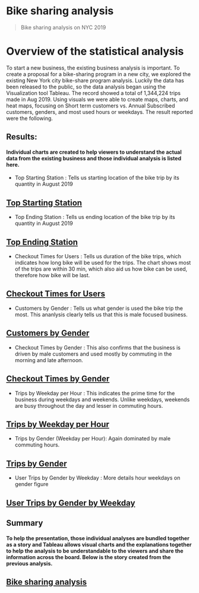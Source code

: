# Bike sharing analysis
> Bike sharing analysis on NYC 2019
# Overview of the statistical analysis
To start a new business, the existing business analysis is important.  To create a proposal for a bike-sharing program in a new city, we explored the existing New York city bike-share program analysis. Luckily the data has been released to the public, so the data analysis began using the Visualization tool Tableau.  The record showed a total of 1,344,224 trips made in Aug 2019.  Using visuals we were able to create maps, charts, and heat maps, focusing on Short term customers vs. Annual Subscribed customers, genders, and most used hours or weekdays.  The result reported were the following.


## Results:
#### Individual charts are created to help viewers to understand the actual data from the existing business and those individual analysis is listed here.
	
- Top Starting Station : Tells us starting location of the bike trip by its quantity in August 2019

[Top Starting Station](https://public.tableau.com/app/profile/sonmi.kim/viz/Trips_by_Gender_by_Weekday/TopStatingLocation)
---	
- Top Ending Station : Tells us ending location of the bike trip by its quantity in August 2019 

[Top Ending Station](https://public.tableau.com/app/profile/sonmi.kim/viz/Trips_by_Gender_by_Weekday/TopEndingLocation)
---
	
- Checkout Times for Users : Tells us duration of the bike trips, which indicates how long bike will be used for the trips.  The chart shows most of the trips are within 30 min, which also aid us how bike can be used, therefore how bike will be last.

[Checkout Times for Users](https://public.tableau.com/app/profile/sonmi.kim/viz/Trips_by_Gender_by_Weekday/NYCBikeTripAnalysis)
---
	
- Customers by Gender : Tells us what gender is used the bike trip the most.  This ananlysis clearly tells us that this is male focused business.

[Customers by Gender](https://public.tableau.com/app/profile/sonmi.kim/viz/Trips_by_Gender_by_Weekday/CustomersbyGender)
---
	
- Checkout Times by Gender : This also confirms that the business is driven by male customers and used mostly by commuting in the morning and late afternoon.

[Checkout Times by Gender](https://public.tableau.com/app/profile/sonmi.kim/viz/Checkout_Times_by_Gender_16543907807600/CheckoutTimesbyGender)
---
	
- Trips by Weekday per Hour : This indicates the prime time for the business during weekdays and weekends.  Unlike weekdays, weekends are busy throughout the day and lesser in commuting hours.

[Trips by Weekday per Hour](https://public.tableau.com/app/profile/sonmi.kim/viz/Trips_by_Gender_by_Weekday/TripsbyWeekdayperHour)
---
	
- Trips by Gender (Weekday per Hour): Again dominated by male commuting hours.

[Trips by Gender](https://public.tableau.com/app/profile/sonmi.kim/viz/Trips_by_Gender_by_Weekday/TripsbyGender)
---
	
- User Trips by Gender by Weekday : More details hour weekdays on gender figure

[User Trips by Gender by Weekday](https://public.tableau.com/app/profile/sonmi.kim/viz/Trips_by_Gender_by_Weekday/NYCBikeTripAnalysis)
---
	
	
## Summary
#### To help the presentation, those individual analyses are bundled together as a story and Tableau allows visual charts and the explanations together to help the analysis to be understandable to the viewers and share the information across the board.  Below is the story created from the previous analysis.

	
[Bike sharing analysis](https://public.tableau.com/app/profile/sonmi.kim/viz/Trips_by_Gender_by_Weekday/NYCBikeTripAnalysis)
---

